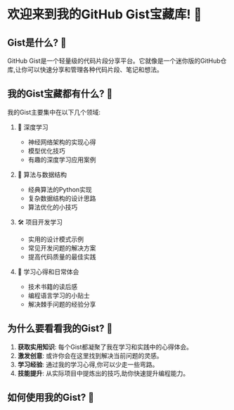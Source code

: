# 欢迎来到我的GitHub Gist宝藏库! 🚀

## Gist是什么? 🤔

GitHub Gist是一个轻量级的代码片段分享平台。它就像是一个迷你版的GitHub仓库,让你可以快速分享和管理各种代码片段、笔记和想法。

## 我的Gist宝藏都有什么? 💎

我的Gist主要集中在以下几个领域:

1. 🧠 深度学习
   - 神经网络架构的实现心得
   - 模型优化技巧
   - 有趣的深度学习应用案例

2. 🔬 算法与数据结构
   - 经典算法的Python实现
   - 复杂数据结构的设计思路
   - 算法优化的小技巧

3. 🛠️ 项目开发学习
   - 实用的设计模式示例
   - 常见开发问题的解决方案
   - 提高代码质量的最佳实践

4. 📝 学习心得和日常体会
   - 技术书籍的读后感
   - 编程语言学习的小贴士
   - 解决棘手问题的经验分享

## 为什么要看看我的Gist? 👀

1. **获取实用知识**: 每个Gist都凝聚了我在学习和实践中的心得体会。
2. **激发创意**: 或许你会在这里找到解决当前问题的灵感。
3. **学习经验**: 通过我的学习心得,你可以少走一些弯路。
4. **技能提升**: 从实际项目中提炼出的技巧,助你快速提升编程能力。

## 如何使用我的Gist? 🌟



